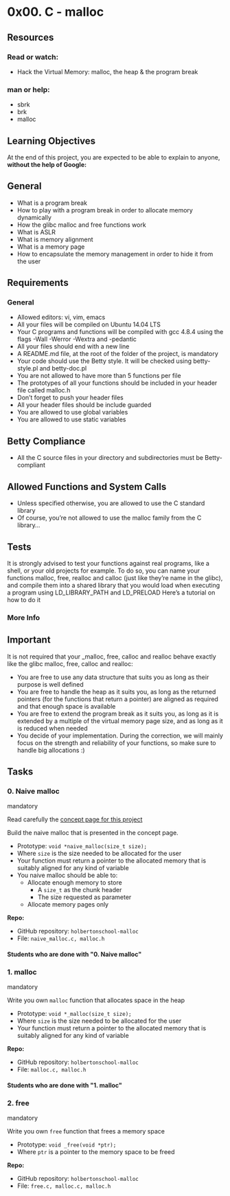 # 0x00. C - malloc


## Resources
### Read or watch:

* Hack the Virtual Memory: malloc, the heap & the program break
### man or help:

* sbrk
* brk
* malloc
## Learning Objectives
At the end of this project, you are expected to be able to explain to anyone, <b>without the help of Google:</b>

## General
* What is a program break
* How to play with a program break in order to allocate memory dynamically
* How the glibc malloc and free functions work
* What is ASLR
* What is memory alignment
* What is a memory page
* How to encapsulate the memory management in order to hide it from the user
## Requirements
### General
* Allowed editors: vi, vim, emacs
* All your files will be compiled on Ubuntu 14.04 LTS
* Your C programs and functions will be compiled with gcc 4.8.4 using the flags -Wall -Werror -Wextra and -pedantic
* All your files should end with a new line
* A README.md file, at the root of the folder of the project, is mandatory
* Your code should use the Betty style. It will be checked using betty-style.pl and betty-doc.pl
* You are not allowed to have more than 5 functions per file
* The prototypes of all your functions should be included in your header file called malloc.h
* Don’t forget to push your header files
* All your header files should be include guarded
* You are allowed to use global variables
* You are allowed to use static variables
## Betty Compliance
* All the C source files in your directory and subdirectories must be Betty-compliant
## Allowed Functions and System Calls
* Unless specified otherwise, you are allowed to use the C standard library
* Of course, you’re not allowed to use the malloc family from the C library…
## Tests
It is strongly advised to test your functions against real programs, like a shell, or your old projects for example.
To do so, you can name your functions malloc, free, realloc and calloc (just like they’re name in the glibc), and compile them into a shared library that you would load when executing a program using LD_LIBRARY_PATH and LD_PRELOAD
Here’s a tutorial on how to do it
### More Info
## Important
It is not required that your _malloc, free, calloc and realloc behave exactly like the glibc malloc, free, calloc and realloc:

* You are free to use any data structure that suits you as long as their purpose is well defined
* You are free to handle the heap as it suits you, as long as the returned pointers (for the functions that return a pointer) are aligned as required and that enough space is available
* You are free to extend the program break as it suits you, as long as it is extended by a multiple of the virtual memory page size, and as long as it is reduced when needed
* You decide of your implementation. During the correction, we will mainly focus on the strength and reliability of your functions, so make sure to handle big allocations :)


Tasks
-----

### 0\. Naive malloc

mandatory

Read carefully the [concept page for this project](/rltoken/0JTqKC2K_KrSik1oeLnsmg "concept page for this project")

Build the naive malloc that is presented in the concept page.

*   Prototype: `void *naive_malloc(size_t size);`
*   Where `size` is the size needed to be allocated for the user
*   Your function must return a pointer to the allocated memory that is suitably aligned for any kind of variable
*   You naive malloc should be able to:
    *   Allocate enough memory to store
        *   A `size_t` as the chunk header
        *   The size requested as parameter
    *   Allocate memory pages only

**Repo:**

*   GitHub repository: `holbertonschool-malloc`
*   File: `naive_malloc.c, malloc.h`

#### Students who are done with "0. Naive malloc"


### 1\. malloc

mandatory

Write you own `malloc` function that allocates space in the heap

*   Prototype: `void *_malloc(size_t size);`
*   Where `size` is the size needed to be allocated for the user
*   Your function must return a pointer to the allocated memory that is suitably aligned for any kind of variable

**Repo:**

*   GitHub repository: `holbertonschool-malloc`
*   File: `malloc.c, malloc.h`


#### Students who are done with "1. malloc"

### 2\. free

mandatory

Write you own `free` function that frees a memory space

*   Prototype: `void _free(void *ptr);`
*   Where `ptr` is a pointer to the memory space to be freed

**Repo:**

*   GitHub repository: `holbertonschool-malloc`
*   File: `free.c, malloc.c, malloc.h`





